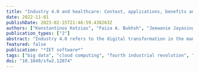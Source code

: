 ```yaml
---
title: "Industry 4.0 and healthcare: Context, applications, benefits and challenges"
date: 2022-11-01
publishDate: 2023-02-15T21:46:59.438263Z
authors: ["Konstantinos Kotzias", "Faiza A. Bukhsh", "Jeewanie Jayasinghe Arachchige", "Maya Daneva", "Abhishta Abhishta"]
publication_types: ["2"]
abstract: "Industry 4.0 refers to the digital transformation in the manufacturing domain through new technology. Currently, it expands well beyond manufacturing, affecting many areas of life and posing implications for all types of business. This paper focuses on the relationships between Industry 4.0 and Healthcare which transitions to increased interconnectivity, automation and smart decision making. The integration context of Industry 4.0 into Healthcare is only partly understood. Little was done until now to consolidate what is known on the integration benefits and the challenges. This article reports results of a systematic mapping study that analysed 69 papers to extract knowledge about the concepts of Industry 4.0 and the emerging Healthcare 4.0., and the relationships between them. We found 10 different perspectives of Healthcare 4.0, ranging from strategic to tactical and operational levels. Next, our results show: (i) nine applications of Industry 4.0 in the Healthcare domain: Augmented Reality and Simulation, Autonomous Robotics, Cybersecurity, Big Data Analytics, Internet of Things, Cloud Computing, Additive Manufacturing and Systems Integration; and (ii) 10 benefits and nine challenges in Healthcare 4.0. The most frequently mentioned benefits are patients' diagnosis, monitoring, treatment, and financial benefits. The most researched challenges are data fragmentation, heterogeneity, complexity, and privacy."
featured: false
publication: "*IET software*"
tags: ["big data", "cloud computing", "fourth industrial revolution", "healthcare 4.0", "industry 4.0", "Internet of Things", "mapping study", "smart industry"]
doi: "10.1049/sfw2.12074"
---
```


